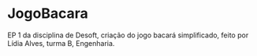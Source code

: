 # JogoBacara
EP 1 da disciplina de Desoft, criação do jogo bacará simplificado, feito por Lídia Alves, turma B, Engenharia.

